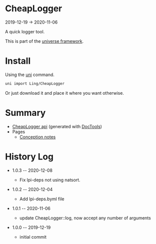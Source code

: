 CheapLogger
===========
2019-12-19 -> 2020-11-06



A quick logger tool.


This is part of the [universe framework](https://github.com/karayabin/universe-snapshot).


Install
==========
Using the [uni](https://github.com/lingtalfi/universe-naive-importer) command.
```bash
uni import Ling/CheapLogger
```

Or just download it and place it where you want otherwise.






Summary
===========
- [CheapLogger api](https://github.com/lingtalfi/CheapLogger/blob/master/doc/api/Ling/CheapLogger.md) (generated with [DocTools](https://github.com/lingtalfi/DocTools))
- Pages
    - [Conception notes](https://github.com/lingtalfi/CheapLogger/blob/master/doc/pages/conception-notes.md)






History Log
=============

- 1.0.3 -- 2020-12-08

    - Fix lpi-deps not using natsort.

- 1.0.2 -- 2020-12-04

    - Add lpi-deps.byml file

- 1.0.1 -- 2020-11-06

    - update CheapLogger::log, now accept any number of arguments
    
- 1.0.0 -- 2019-12-19

    - initial commit